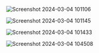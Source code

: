 ![Screenshot 2024-03-04 101106](https://github.com/BlazedFir511/EE322/assets/65604948/14013f4c-da7a-4b53-8450-92c8fbd81af8)

![Screenshot 2024-03-04 101145](https://github.com/BlazedFir511/EE322/assets/65604948/e4ba721b-bc38-4ae3-bdcb-496f5790bdf8)

![Screenshot 2024-03-04 101433](https://github.com/BlazedFir511/EE322/assets/65604948/d88a58a8-2efa-4292-bc46-4a5974e451ac)

![Screenshot 2024-03-04 104508](https://github.com/BlazedFir511/EE322/assets/65604948/348e36e3-e3bc-41df-9037-3486fc1f8c2d)
